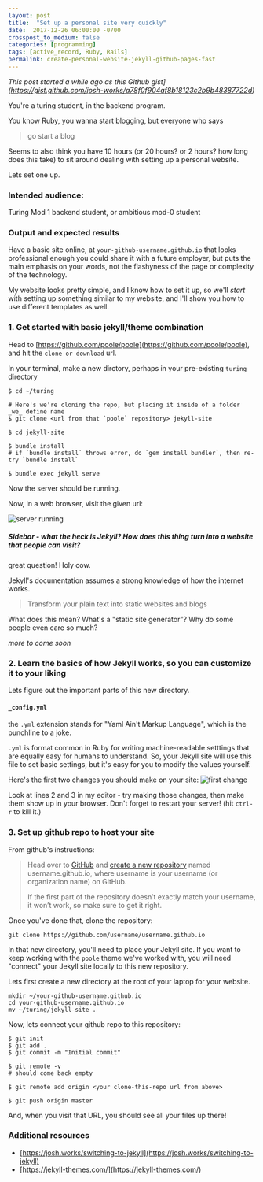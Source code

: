 ```yaml
---
layout: post
title:  "Set up a personal site very quickly"
date:  2017-12-26 06:00:00 -0700
crosspost_to_medium: false
categories: [programming]
tags: [active_record, Ruby, Rails]
permalink: create-personal-website-jekyll-github-pages-fast
---
```



_This post started a while ago as this Github gist](https://gist.github.com/josh-works/a78f0f904af8b18123c2b9b48387722d)_

You're a turing student, in the backend program. 

You know Ruby, you wanna start blogging, but everyone who says
> go start a blog

Seems to also think you have 10 hours (or 20 hours? or 2 hours? how long does this take) to sit around dealing with setting up a personal website.

Lets set one up.

### Intended audience: 

Turing Mod 1 backend student, or ambitious mod-0 student

### Output and expected results

Have a basic site online, at `your-github-username.github.io` that looks professional enough you could share it with a future employer, but puts the main emphasis on your words, not the flashyness of the page or complexity of the technology.

My website looks pretty simple, and I know how to set it up, so we'll _start_ with setting up something similar to my website, and I'll show you how to use different templates as well.

### 1. Get started with basic jekyll/theme combination

Head to [https://github.com/poole/poole](https://github.com/poole/poole), and hit the `clone or download` url.

In your terminal, make a new dirctory, perhaps in your pre-existing `turing` directory

```shell
$ cd ~/turing

# Here's we're cloning the repo, but placing it inside of a folder _we_ define name
$ git clone <url from that `poole` repository> jekyll-site

$ cd jekyll-site

$ bundle install
# if `bundle install` throws error, do `gem install bundler`, then re-try `bundle install`

$ bundle exec jekyll serve
```

Now the server should be running.

Now, in a web browser, visit the given url:

![server running](https://p64.f2.n0.cdn.getcloudapp.com/items/GGukgv9R/2020-05-21%20at%2012.34%20PM.jpg?v=63d74cf95de2c35b20ef3b8f0cbc1521)


##### Sidebar - what the heck _is_ Jekyll? How does this thing turn into a website that people can visit?

great question! Holy cow.

Jekyll's documentation assumes a strong knowledge of how the internet works.

> Transform your plain text into static websites and blogs

What does this mean? What's a "static site generator"? Why do some people even care so much?

_more to come soon_

### 2. Learn the basics of how Jekyll works, so you can customize it to your liking

Lets figure out the important parts of this new directory. 

#### `_config.yml`

the `.yml` extension stands for "Yaml Ain't Markup Language", which is the punchline to a joke. 

`.yml` is format common in Ruby for writing machine-readable setttings that are equally easy for humans to understand. So, your Jekyll site will use this file to set basic settings, but it's easy for you to modify the values yourself.


Here's the first two changes you should make on your site:
![first change](https://p64.f2.n0.cdn.getcloudapp.com/items/QwuKZYlA/jekyll_config.jpg?v=7e79afd04591ee5608c8cd8eacbc4711)

Look at lines 2 and 3 in my editor - try making those changes, then make them show up in your browser. Don't forget to restart your server! (hit `ctrl-r` to kill it.)

### 3. Set up github repo to host your site

From github's instructions:

> Head over to [GitHub](https://github.com/) and [create a new repository](https://github.com/new) named username.github.io, where username is your username (or organization name) on GitHub.
>
> If the first part of the repository doesn’t exactly match your username, it won’t work, so make sure to get it right.

Once you've done that, clone the repository:

```
git clone https://github.com/username/username.github.io
```

In that new directory, you'll need to place your Jekyll site. If you want to keep working with the `poole` theme we've worked with, you will need "connect" your Jekyll site locally to this new repository.

Lets first create a new directory at the root of your laptop for your website. 

```shell
mkdir ~/your-github-username.github.io
cd your-github-username.github.io
mv ~/turing/jekyll-site .
```

Now, lets connect your github repo to this repository:

```shell
$ git init
$ git add .
$ git commit -m "Initial commit"

$ git remote -v
# should come back empty

$ git remote add origin <your clone-this-repo url from above>

$ git push origin master
```

And, when you visit that URL, you should see all your files up there! 


### Additional resources

- [https://josh.works/switching-to-jekyll](https://josh.works/switching-to-jekyll)
- [https://jekyll-themes.com/](https://jekyll-themes.com/)
